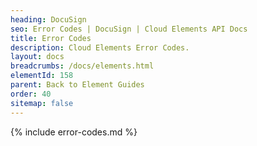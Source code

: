 ```yaml
---
heading: DocuSign
seo: Error Codes | DocuSign | Cloud Elements API Docs
title: Error Codes
description: Cloud Elements Error Codes.
layout: docs
breadcrumbs: /docs/elements.html
elementId: 158
parent: Back to Element Guides
order: 40
sitemap: false
---
```


{% include error-codes.md %}
